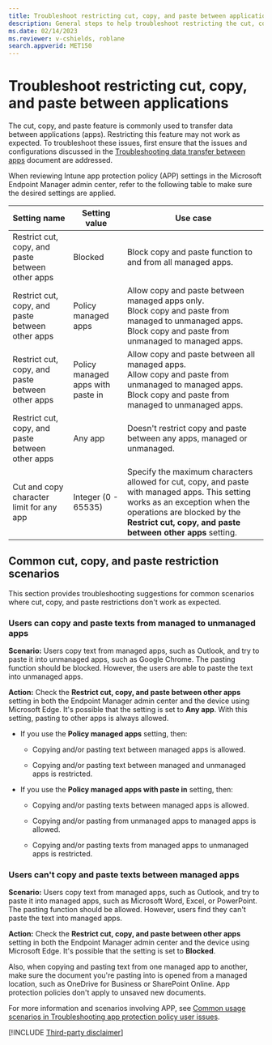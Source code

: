 ```yaml
---
title: Troubleshoot restricting cut, copy, and paste between applications
description: General steps to help troubleshoot restricting the cut, copy, and paste feature between applications.
ms.date: 02/14/2023
ms.reviewer: v-cshields, roblane
search.appverid: MET150
---
```

# Troubleshoot restricting cut, copy, and paste between applications

The cut, copy, and paste feature is commonly used to transfer data between applications (apps). Restricting this feature may not work as expected. To troubleshoot these issues, first ensure that the issues and configurations discussed in the [Troubleshooting data transfer between apps](troubleshoot-data-transfer.md) document are addressed.

When reviewing Intune app protection policy (APP) settings in the Microsoft Endpoint Manager admin center, refer to the following table to make sure the desired settings are applied.

|Setting name   |Setting value   |Use case   |
|------------|------|-----------------|
|Restrict cut, copy, and paste between other apps|Blocked|Block copy and paste function to and from all managed apps.|
|Restrict cut, copy, and paste between other apps|Policy managed apps|Allow copy and paste between managed apps only. </br> Block copy and paste from managed to unmanaged apps. </br> Block copy and paste from unmanaged to managed apps.|
|Restrict cut, copy, and paste between other apps|Policy managed apps with paste in|Allow copy and paste between all managed apps. </br> Allow copy and paste from unmanaged to managed apps. </br> Block copy and paste from managed to unmanaged apps.|
|Restrict cut, copy, and paste between other apps|Any app|Doesn't restrict copy and paste between any apps, managed or unmanaged.|
|Cut and copy character limit for any app|Integer (0 - 65535)|Specify the maximum characters allowed for cut, copy, and paste with managed apps. This setting works as an exception when the operations are blocked by the **Restrict cut, copy, and paste between other apps** setting.|

## Common cut, copy, and paste restriction scenarios

This section provides troubleshooting suggestions for common scenarios where cut, copy, and paste restrictions don't work as expected.

### Users can copy and paste texts from managed to unmanaged apps

**Scenario:** Users copy text from managed apps, such as Outlook, and try to paste it into unmanaged apps, such as Google Chrome. The pasting function should be blocked. However, the users are able to paste the text into unmanaged apps.

**Action:** Check the **Restrict cut, copy, and paste between other apps** setting in both the Endpoint Manager admin center and the device using Microsoft Edge. It's possible that the setting is set to **Any app**. With this setting, pasting to other apps is always allowed.

- If you use the **Policy managed apps** setting, then:

  - Copying and/or pasting text between managed apps is allowed.

  - Copying and/or pasting text between managed and unmanaged apps is restricted.

- If you use the **Policy managed apps with paste in** setting, then:

  - Copying and/or pasting texts between managed apps is allowed.

  - Copying and/or pasting from unmanaged apps to managed apps is allowed.

  - Copying and/or pasting texts from managed apps to unmanaged apps is restricted.

### Users can't copy and paste texts between managed apps

**Scenario:** Users copy text from managed apps, such as Outlook, and try to paste it into managed apps, such as Microsoft Word, Excel, or PowerPoint. The pasting function should be allowed. However, users find they can't paste the text into managed apps.

**Action:** Check the **Restrict cut, copy, and paste between other apps** setting in both the Endpoint Manager admin center and the device using Microsoft Edge. It's possible that the setting is set to **Blocked**.

Also, when copying and pasting text from one managed app to another, make sure the document you're pasting into is opened from a managed location, such as OneDrive for Business or SharePoint Online. App protection policies don't apply to unsaved new documents.

For more information and scenarios involving APP, see [Common usage scenarios in Troubleshooting app protection policy user issues](troubleshoot-mam.md#common-usage-scenarios).

[!INCLUDE [Third-party disclaimer](../../../includes/third-party-disclaimer.md)]

